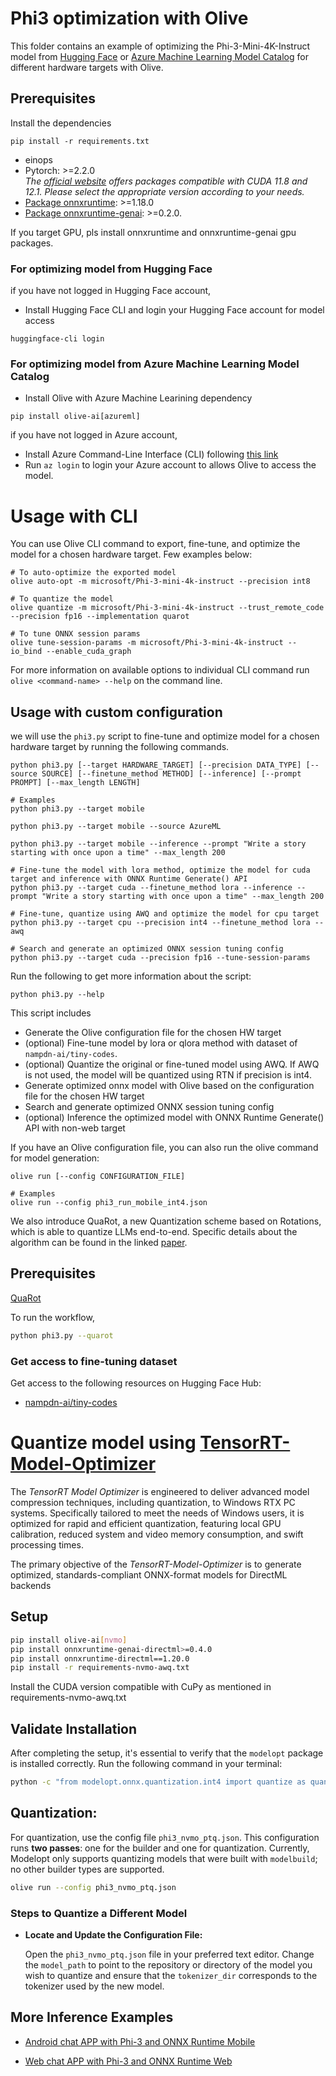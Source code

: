# Phi3 optimization with Olive
This folder contains an example of optimizing the Phi-3-Mini-4K-Instruct model from [Hugging Face](https://huggingface.co/microsoft/Phi-3-mini-4k-instruct) or [Azure Machine Learning Model Catalog](https://ai.azure.com/explore/models/Phi-3-mini-4k-instruct/version/7/registry/azureml?tid=72f988bf-86f1-41af-91ab-2d7cd011db47) for different hardware targets with Olive.


## Prerequisites
Install the dependencies
```
pip install -r requirements.txt
```
* einops
* Pytorch: >=2.2.0 \
  _The [official website](https://pytorch.org/) offers packages compatible with CUDA 11.8 and 12.1. Please select the appropriate version according to your needs._
* [Package onnxruntime](https://onnxruntime.ai/docs/install/#inference-install-table-for-all-languages): >=1.18.0
* [Package onnxruntime-genai](https://github.com/microsoft/onnxruntime-genai): >=0.2.0.

If you target GPU, pls install onnxruntime and onnxruntime-genai gpu packages.

<!-- TODO(anyone): Remove this when genai doesn't require login -->
### For optimizing model from Hugging Face
if you have not logged in Hugging Face account,
- Install Hugging Face CLI and login your Hugging Face account for model access
```
huggingface-cli login
```

### For optimizing model from Azure Machine Learning Model Catalog

- Install Olive with Azure Machine Learining dependency
```
pip install olive-ai[azureml]
```
if you have not logged in Azure account,
- Install Azure Command-Line Interface (CLI) following [this link](https://learn.microsoft.com/en-us/cli/azure/)
- Run `az login` to login your Azure account to allows Olive to access the model.

# Usage with CLI
You can use Olive CLI command to export, fine-tune, and optimize the model for a chosen hardware target. Few examples below:

```
# To auto-optimize the exported model
olive auto-opt -m microsoft/Phi-3-mini-4k-instruct --precision int8

# To quantize the model
olive quantize -m microsoft/Phi-3-mini-4k-instruct --trust_remote_code --precision fp16 --implementation quarot

# To tune ONNX session params
olive tune-session-params -m microsoft/Phi-3-mini-4k-instruct --io_bind --enable_cuda_graph
```

For more information on available options to individual CLI command run `olive <command-name> --help` on the command line.

## Usage with custom configuration
we will use the `phi3.py` script to fine-tune and optimize model for a chosen hardware target by running the following commands.

```
python phi3.py [--target HARDWARE_TARGET] [--precision DATA_TYPE] [--source SOURCE] [--finetune_method METHOD] [--inference] [--prompt PROMPT] [--max_length LENGTH]

# Examples
python phi3.py --target mobile

python phi3.py --target mobile --source AzureML

python phi3.py --target mobile --inference --prompt "Write a story starting with once upon a time" --max_length 200

# Fine-tune the model with lora method, optimize the model for cuda target and inference with ONNX Runtime Generate() API
python phi3.py --target cuda --finetune_method lora --inference --prompt "Write a story starting with once upon a time" --max_length 200

# Fine-tune, quantize using AWQ and optimize the model for cpu target
python phi3.py --target cpu --precision int4 --finetune_method lora --awq

# Search and generate an optimized ONNX session tuning config
python phi3.py --target cuda --precision fp16 --tune-session-params
```

Run the following to get more information about the script:
```
python phi3.py --help
```

This script includes
- Generate the Olive configuration file for the chosen HW target
- (optional) Fine-tune model by lora or qlora method with dataset of `nampdn-ai/tiny-codes`.
- (optional) Quantize the original or fine-tuned model using AWQ. If AWQ is not used, the model will be quantized using RTN if precision is int4.
- Generate optimized onnx model with Olive based on the configuration file for the chosen HW target
- Search and generate optimized ONNX session tuning config
- (optional) Inference the optimized model with ONNX Runtime Generate() API with non-web target


If you have an Olive configuration file, you can also run the olive command for model generation:
```
olive run [--config CONFIGURATION_FILE]

# Examples
olive run --config phi3_run_mobile_int4.json
```

We also introduce QuaRot, a new Quantization scheme based on Rotations, which is able to quantize LLMs end-to-end.
Specific details about the algorithm can be found in the linked [paper](https://arxiv.org/pdf/2404.00456).

## Prerequisites
[QuaRot](https://github.com/microsoft/TransformerCompression/tree/quarot-main)

To run the workflow,
```bash
python phi3.py --quarot
```

### Get access to fine-tuning dataset
Get access to the following resources on Hugging Face Hub:
- [nampdn-ai/tiny-codes](https://huggingface.co/nampdn-ai/tiny-codes)

# Quantize model using [TensorRT-Model-Optimizer](https://github.com/NVIDIA/TensorRT-Model-Optimizer)
The _TensorRT Model Optimizer_ is engineered to deliver advanced model compression techniques, including quantization, to Windows RTX PC systems. Specifically tailored to meet the needs of Windows users, it is optimized for rapid and efficient quantization, featuring local GPU calibration, reduced system and video memory consumption, and swift processing times.

The primary objective of the _TensorRT-Model-Optimizer_ is to generate optimized, standards-compliant ONNX-format models for DirectML backends

## Setup
```bash
pip install olive-ai[nvmo]
pip install onnxruntime-genai-directml>=0.4.0
pip install onnxruntime-directml==1.20.0
pip install -r requirements-nvmo-awq.txt
```
Install the CUDA version compatible with CuPy as mentioned in requirements-nvmo-awq.txt

## Validate Installation
After completing the setup, it's essential to verify that the `modelopt` package is installed correctly. Run the following command in your terminal:
```bash
python -c "from modelopt.onnx.quantization.int4 import quantize as quantize_int4"
```

## Quantization:
For quantization, use the config file `phi3_nvmo_ptq.json`. This configuration runs **two passes**: one for the builder and one for quantization. Currently, Modelopt only supports quantizing models that were built with `modelbuild`; no other builder types are supported.

```bash
olive run --config phi3_nvmo_ptq.json
```

### Steps to Quantize a Different Model

- **Locate and Update the Configuration File:**
  
    Open the `phi3_nvmo_ptq.json` file in your preferred text editor. Change the `model_path` to point to the repository or directory of the model you wish to quantize and ensure that the `tokenizer_dir` corresponds to the tokenizer used by the new model.

## More Inference Examples
- [Android chat APP with Phi-3 and ONNX Runtime Mobile](https://github.com/microsoft/onnxruntime-inference-examples/tree/main/mobile/examples/phi-3/android)

- [Web chat APP with Phi-3 and ONNX Runtime Web](https://github.com/microsoft/onnxruntime-inference-examples/tree/gs/chat/js/chat)

